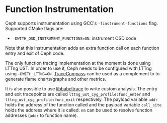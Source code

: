 Function Instrumentation
========================
Ceph supports instrumentation using GCC's `-finstrument-functions` flag.
Supported CMake flags are:

*   `-DWITH_OSD_INSTRUMENT_FUNCTIONS=ON`: instrument OSD code

Note that this instrumentation adds an extra function call on each function entry
and exit of Ceph code.

The only function tracing implementation at the moment is done using LTTng UST.
In order to use it, Ceph needs to be configured with LTTng using `-DWITH_LTTNG=ON`.
[TraceCompass](http://www.tracecompass.org) can be used as a complement to to generate flame charts/graphs and
other metrics.

It is also possible to use [libbabeltrace](http://diamon.org/babeltrace/#docs) to write custom analysis. The entry and
exit tracepoints are called `lttng_ust_cyg_profile:func_enter` and
`lttng_ust_cyg_profile:func_exit` respectively. The payload variable
`addr` holds the address of the function called and the payload variable
`call_site` holds the address where it is called. `nm` can be used to resolve
function addresses (`addr` to function name).
